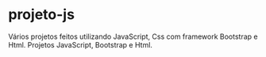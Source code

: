 # projeto-js
Vários projetos feitos utilizando JavaScript, Css com framework Bootstrap e Html.
Projetos JavaScript, Bootstrap e Html.
